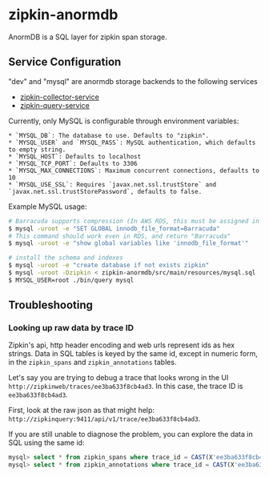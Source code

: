 # zipkin-anormdb

AnormDB is a SQL layer for zipkin span storage.

## Service Configuration

"dev" and "mysql" are anormdb storage backends to the following services
* [zipkin-collector-service](https://github.com/openzipkin/zipkin/blob/master/zipkin-collector-service/README.md)
* [zipkin-query-service](https://github.com/openzipkin/zipkin/blob/master/zipkin-query-service/README.md)

Currently, only MySQL is configurable through environment variables:

    * `MYSQL_DB`: The database to use. Defaults to "zipkin".
    * `MYSQL_USER` and `MYSQL_PASS`: MySQL authentication, which defaults to empty string.
    * `MYSQL_HOST`: Defaults to localhost
    * `MYSQL_TCP_PORT`: Defaults to 3306
    * `MYSQL_MAX_CONNECTIONS`: Maximum concurrent connections, defaults to 10
    * `MYSQL_USE_SSL`: Requires `javax.net.ssl.trustStore` and `javax.net.ssl.trustStorePassword`, defaults to false.

Example MySQL usage:
```bash
# Barracuda supports compression (In AWS RDS, this must be assigned in a parameter group)
$ mysql -uroot -e "SET GLOBAL innodb_file_format=Barracuda"
# This command should work even in RDS, and return "Barracuda"
$ mysql -uroot -e "show global variables like 'innodb_file_format'"

# install the schema and indexes
$ mysql -uroot -e "create database if not exists zipkin"
$ mysql -uroot -Dzipkin < zipkin-anormdb/src/main/resources/mysql.sql
$ MYSQL_USER=root ./bin/query mysql
```

## Troubleshooting

### Looking up raw data by trace ID 

Zipkin's api, http header encoding and web urls represent ids as hex strings. Data in SQL tables is keyed by the same
id, except in numeric form, in the `zipkin_spans` and `zipkin_annotations` tables. 

Let's say you are trying to debug a trace that looks wrong in the UI `http://zipkinweb/traces/ee3ba633f8cb4ad3`. In this
case, the trace ID is `ee3ba633f8cb4ad3`.

First, look at the raw json as that might help: `http://zipkinquery:9411/api/v1/trace/ee3ba633f8cb4ad3`.

If you are still unable to diagnose the problem, you can explore the data in SQL using the same id:
```SQL
mysql> select * from zipkin_spans where trace_id = CAST(X'ee3ba633f8cb4ad3' AS SIGNED);
mysql> select * from zipkin_annotations where trace_id = CAST(X'ee3ba633f8cb4ad3' AS SIGNED);
```

